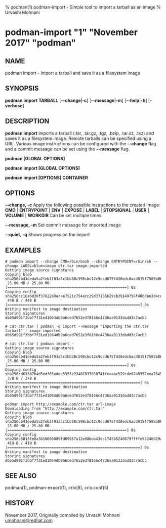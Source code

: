 % podman(1) podman-import - Simple tool to import a tarball as an image
% Urvashi Mohnani
# podman-import "1" "November 2017" "podman"

## NAME
podman import - Import a tarball and save it as a filesystem image

## SYNOPSIS
**podman import**
**TARBALL**
[**--change**|**-c**]
[**--message**|**-m**]
[**--help**|**-h**]
[**-verbose**]

## DESCRIPTION
**podman import** imports a tarball (.tar, .tar.gz, .tgz, .bzip, .tar.xz, .txz)
and saves it as a filesystem image. Remote tarballs can be specified using a URL.
Various image instructions can be configured with the **--change** flag and
a commit message can be set using the **--message** flag.

**podman [GLOBAL OPTIONS]**

**podman import [GLOBAL OPTIONS]**

**podman import [OPTIONS] CONTAINER**

## OPTIONS

**--change, -c**
Apply the following possible instructions to the created image:
**CMD** | **ENTRYPOINT** | **ENV** | **EXPOSE** | **LABEL** | **STOPSIGNAL** | **USER** | **VOLUME** | **WORKDIR**
Can be set multiple times

**--message, -m**
Set commit message for imported image

**--quiet, -q**
Shows progress on the import

## EXAMPLES

```
# podman import --change CMD=/bin/bash --change ENTRYPOINT=/bin/sh --change LABEL=blue=image ctr.tar image-imported
Getting image source signatures
Copying blob sha256:b41deda5a2feb1f03a5c1bb38c598cbc12c9ccd675f438edc6acd815f7585b86
 25.80 MB / 25.80 MB [======================================================] 0s
Copying config sha256:c16a6d30f3782288ec4e7521c754acc29d37155629cb39149756f486dae2d4cd
 448 B / 448 B [============================================================] 0s
Writing manifest to image destination
Storing signatures
db65d991f3bbf7f31ed1064db9a6ced7652e3f8166c4736aa9133dadd3c7acb3
```

```
# cat ctr.tar | podman -q import --message "importing the ctr.tar tarball" - image-imported
db65d991f3bbf7f31ed1064db9a6ced7652e3f8166c4736aa9133dadd3c7acb3
```

```
# cat ctr.tar | podman import -
Getting image source signatures
Copying blob sha256:b41deda5a2feb1f03a5c1bb38c598cbc12c9ccd675f438edc6acd815f7585b86
 25.80 MB / 25.80 MB [======================================================] 0s
Copying config sha256:d61387b4d5edf65edee5353e2340783703074ffeaaac529cde97a8357eea7645
 378 B / 378 B [============================================================] 0s
Writing manifest to image destination
Storing signatures
db65d991f3bbf7f31ed1064db9a6ced7652e3f8166c4736aa9133dadd3c7acb3
```

```
podman import http://example.com/ctr.tar url-image
Downloading from "http://example.com/ctr.tar"
Getting image source signatures
Copying blob sha256:b41deda5a2feb1f03a5c1bb38c598cbc12c9ccd675f438edc6acd815f7585b86
 25.80 MB / 25.80 MB [======================================================] 0s
Copying config sha256:5813fe8a3b18696089fd09957a12e88bda43dc1745b5240879ffffe93240d29a
 419 B / 419 B [============================================================] 0s
Writing manifest to image destination
Storing signatures
db65d991f3bbf7f31ed1064db9a6ced7652e3f8166c4736aa9133dadd3c7acb3
```

## SEE ALSO
podman(1), podman-export(1), crio(8), crio.conf(5)

## HISTORY
November 2017, Originally compiled by Urvashi Mohnani <umohnani@redhat.com>
